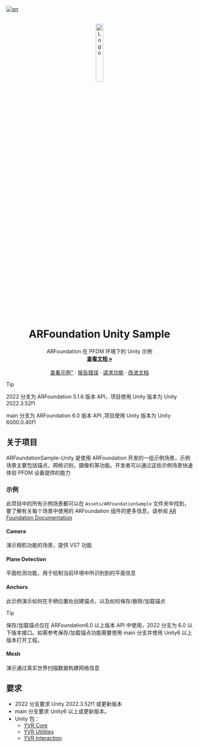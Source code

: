 [![en](https://img.shields.io/badge/lang-en-red.svg)](./README.md)

<br />
<div align="center">
    <a href="{{PROJECT_REPO_URL}}">
        <img src="https://www.pfdm.cn/en/static/img/logo.2b1b07e.png" alt="Logo" width="20%">
    </a>
    <h1 align="center">ARFoundation Unity Sample</h1>
    <p align="center">
        ARFoundation 在 PFDM 环境下的 Unity 示例
        <br />
        <a href="https://github.com/PlayForDreamDevelopers/ARFoundationSample-Unity/blob/main/README.zh.md"><strong>查看文档 »</strong></a>
        <br />
        <br />
        <a href="https://github.com/PlayForDreamDevelopers/ARFoundationSample-Unity#示例">查看示例"</a>
        &middot;
        <a href="https://github.com/PlayForDreamDevelopers/ARFoundationSample-Unity/issues/new?template=bug_report.yml">报告错误</a>
        &middot;
        <a href="https://github.com/PlayForDreamDevelopers/ARFoundationSample-Unity/issues/new?template=feature_request.yml">请求功能</a>
        &middot;
        <a href="https://github.com/PlayForDreamDevelopers/ARFoundationSample-Unity/issues/new?template=documentation_update.yml">改进文档</a>
    </p>

</div>

> [!tip]
>
> 2022 分支为 ARFoundation 5.1.6 版本 API，项目使用 Unity 版本为 Unity 2022.3.52f1
> 
> main 分支为 ARFoundation 6.0 版本 API ,项目使用 Unity 版本为 Unity 6000.0.40f1

## 关于项目

ARFoundationSample-Unity 是使用 ARFoundation 开发的一组示例场景，示例场景主要包括锚点，网格识别，摄像机等功能。开发者可以通过这些示例场景快速体验 PFDM 设备提供的能力

### 示例

此项目中的所有示例场景都可以在 `Assets/ARFoundationSample` 文件夹中找到，要了解有关每个场景中使用的 ARFoundation 组件的更多信息，请参阅 [AR Foundation Documentation](https://docs.unity3d.com/Packages/com.unity.xr.arfoundation@6.1/manual/index.html)

#### Camera

演示相机功能的场景，提供 VST 功能

#### Plane Detection

平面检测功能，用于绘制当前环境中所识别到的平面信息

#### Anchors

此示例演示如何在手柄位置处创建锚点，以及如何保存/删除/加载锚点
> [!tip]
>
> 保存/加载锚点仅在 ARFoundation6.0 以上版本 API 中使用，2022 分支为 6.0 以下版本接口。如需参考保存/加载锚点功能需要使用 main 分支并使用 Unity6 以上版本打开工程。

#### Mesh

演示通过真实世界扫描数据构建网格信息

## 要求


- 2022 分支要求 Unity 2022.3.52f1 或更新版本
- main 分支要求 Unity6 以上或更新版本。
- Unity 包：
  -  [YVR Core](https://github.com/PlayForDreamDevelopers/com.yvr.core-mirror)
    -   [YVR Utilities](https://github.com/PlayForDreamDevelopers/com.yvr.Utilities-mirror)
    -   [YVR Interaction](https://github.com/PlayForDreamDevelopers/com.yvr.interaction-mirror)

